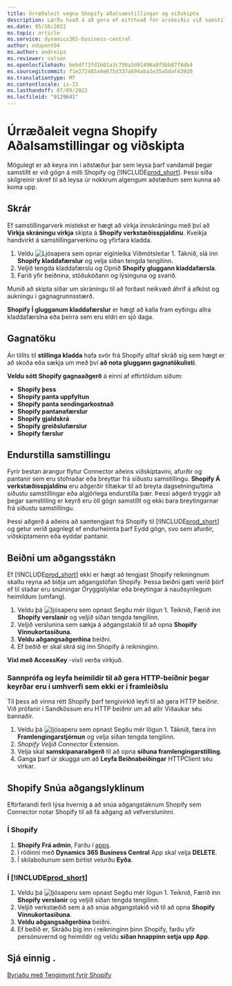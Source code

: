 ```yaml
---
title: Úrræðaleit vegna Shopify aðalsamstillingar og viðskipta
description: Lærðu hvað á að gera ef eitthvað fór úrskeiðis við samstillingu gagna á milli Shopify og Viðskiptamiðst
ms.date: 05/16/2022
ms.topic: article
ms.service: dynamics365-business-central
author: edupont04
ms.author: andreipa
ms.reviewer: solsen
ms.openlocfilehash: bebdf73fd1b01a3c750a3d91496a8f5bb87f8db4
ms.sourcegitcommit: f1e272485a0e675d337a694aba3e35a5daf43920
ms.translationtype: MT
ms.contentlocale: is-IS
ms.lasthandoff: 07/09/2022
ms.locfileid: "9129641"
---
```

# <a name="troubleshooting-the-shopify-and-business-central-synchronization"></a>Úrræðaleit vegna Shopify Aðalsamstillingar og viðskipta

Mögulegt er að keyra inn í aðstæður þar sem leysa þarf vandamál þegar samstillt er við gögn á milli Shopify og [!INCLUDE[prod_short](../includes/prod_short.md)]. Þessi síða skilgreinir skref til að leysa úr nokkrum algengum aðstæðum sem kunna að koma upp.

## <a name="logs"></a>Skrár

Ef samstillingarverk mistekst er hægt að virkja innskráningu með því að **Virkja skráningu virkja** skipta á **Shopify verkstæðisspjaldinu**. Kveikja handvirkt á samstillingarverkinu og yfirfara kladda.

1. Veldu ![Ljósapera sem opnar eiginleika Viðmótsleitar 1.](../media/ui-search/search_small.png "Segðu mér hvað þú vilt gera") Táknið, slá inn **Shopify kladdafærslur** og velja síðan tengda tengilinn.
2. Veljið tengda kladdafærslu og Opnið **Shopify gluggann kladdafærsla**.
3. Farið yfir beiðnina, stöðukóðann og lýsinguna og svarið.

Munið að skipta síðar um skráningu til að forðast neikvæð áhrif á afköst og aukningu í gagnagrunnsstærð.

**Shopify Í glugganum kladdafærslur** er hægt að kalla fram eyðingu allra kladdafærslna eða þeirra sem eru eldri en sjö daga.

## <a name="data-capture"></a>Gagnatöku

Án tillits til **stillinga kladda** hafa svör frá Shopify alltaf skráð sig sem hægt er að skoða eða sækja um með því **að nota gluggann gagnatökulisti**.

**Veldu sótt Shopify gagnaaðgerð** á einni af eftirtöldum síðum:

- **Shopify þess**
- **Shopify panta uppfyltun**
- **Shopify panta sendingarkostnað**
- **Shopify pantanafærslur**
- **Shopify gjaldskrá**
- **Shopify greiðslufærslur**
- **Shopify færslur**

## <a name="reset-sync"></a>Endurstilla samstillingu

Fyrir bestan árangur flytur Connector aðeins viðskiptavini, afurðir og pantanir sem eru stofnaðar eða breyttar frá síðustu samstillingu. **Shopify Á verkstæðisspjaldinu** eru aðgerðir tiltækar til að breyta dagsetningu/tíma síðustu samstillingar eða algjörlega endurstilla þær. Þessi aðgerð tryggir að þegar samstilling er keyrð eru öll gögn samstillt og ekki bara breytingarnar frá síðustu samstillingu.

Þessi aðgerð á aðeins að samtengjast frá Shopify til [!INCLUDE[prod_short](../includes/prod_short.md)] og getur verið gagnlegt ef endurheimta þarf Eydd gögn, svo sem afurðir, viðskiptamenn eða eyddar pantanir.

## <a name="request-the-access-token"></a>Beiðni um aðgangsstákn

Ef [!INCLUDE[prod_short](../includes/prod_short.md)] ekki er hægt að tengjast Shopify reikningnum skaltu reyna að biðja um aðgangstófan Shopify. Þessa beiðni gæti verið þörf ef til staðar eru snúningar Öryggislyklar eða breytingar á nauðsynlegum heimildum (umfang).

1. Veldu þá ![ljósaperu sem opnast Segðu mér lögun 1.](../media/ui-search/search_small.png "Segðu mér hvað þú vilt gera") Teiknið, Færið inn **Shopify verslanir** og veljið síðan tengda tengilinn.
2. Veljið verslunina sem sækja á aðgangstakið til að opna **Shopify Vinnukortasíðuna**.
3. **Veldu aðgangsaðgerðina** beiðni.
4. Ef beðið er skal skrá sig inn Shopify á reikninginn.

**Víxl með AccessKey** -víxli verða virkjuð.

### <a name="verify-and-enable-permissions-to-make-http-requests-when-running-in-a-non-production-environment"></a>Sannprófa og leyfa heimildir til að gera HTTP-beiðnir þegar keyrðar eru í umhverfi sem ekki er í framleiðslu

Til þess að vinna rétt Shopify þarf tengivirkið leyfi til að gera HTTP beiðnir. Við prófanir í Sandkössum eru HTTP beiðnir um að allir Viðaukar séu bannaðir.

1. Veldu þá ![ljósaperu sem opnast Segðu mér lögun 1.](../media/ui-search/search_small.png "Segðu mér hvað þú vilt gera") Táknið, færa inn **Framlengingarstjórnun** og velja síðan tengda tengilinn.
2. *Shopify Veljið Connector* Extension.
3. Velja skal **samskipanaraðgerð** til að opna **síðuna framlengingarstilling**.
4. Ganga þarf úr skugga um að **Leyfa Beiðnabeiðingar** HTTPClient séu virkar.

## <a name="rotate-the-shopify-access-key"></a>Shopify Snúa aðgangslyklinum

Eftirfarandi ferli lýsa hvernig á að snúa aðgangstáknum Shopify sem Connector notar Shopify til að fá aðgang að vefversluninni.

### <a name="in-shopify"></a>Í Shopify

1. **Shopify Frá admin**, Farðu í [apps](https://www.shopify.com/admin/apps).
2. Í röðinni með **Dynamics 365 Business Central** App skal velja **DELETE**.
3. Í skilaboðunum sem birtist velurðu **Eyða**.

### <a name="in-prod_short"></a>Í [!INCLUDE[prod_short](../includes/prod_short.md)]

1. Veldu þá ![ljósaperu sem opnast Segðu mér lögun 1.](../media/ui-search/search_small.png "Segðu mér hvað þú vilt gera") Teiknið, Færið inn **Shopify verslanir** og veljið síðan tengda tengilinn.
2. Veljið verkstæðið sem á að snúa aðgangstakið við til að opna **Shopify Vinnukortasíðuna**.
3. **Veldu aðgangsaðgerðina** beiðni.
4. Ef beðið er, Skráðu þig inn í reikninginn þinn Shopify, farðu yfir persónuvernd og heimildir og veldu **síðan hnappinn setja upp App**.

## <a name="see-also"></a>Sjá einnig .

[Byrjaðu með Tengimynt fyrir Shopify](get-started.md)  